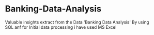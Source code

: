 # Banking-Data-Analysis
Valuable insights extract from the Data 'Banking Data Analysis' By using SQL anf for Initial data processing i have used MS Excel
